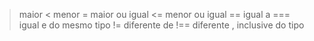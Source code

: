 
> maior
< menor
>= maior ou igual
<= menor ou igual
== igual a
=== igual e do mesmo tipo
!= diferente de
!== diferente , inclusive do tipo